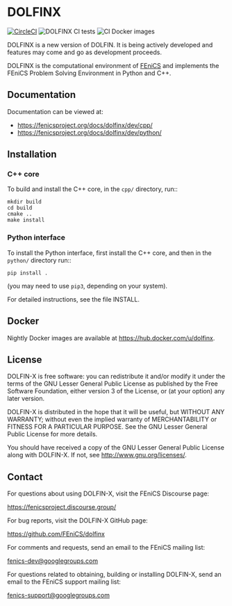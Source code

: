 # DOLFINX

[![CircleCI](https://circleci.com/gh/FEniCS/dolfinx.svg?style=shield)](https://circleci.com/gh/FEniCS/dolfinx)
![DOLFINX CI tests](https://github.com/FEniCS/dolfinx/workflows/DOLFINX%20CI%20tests/badge.svg)
![CI Docker images](https://github.com/FEniCS/dolfinx/workflows/CI%20Docker%20images/badge.svg)

DOLFINX is a new version of DOLFIN. It is being actively developed and
features may come and go as development proceeds.

DOLFINX is the computational environment of
[FEniCS](https://fenicsproject.org) and implements the FEniCS Problem
Solving Environment in Python and C++.

## Documentation

Documentation can be viewed at:

- https://fenicsproject.org/docs/dolfinx/dev/cpp/
- https://fenicsproject.org/docs/dolfinx/dev/python/

## Installation

### C++ core

To build and install the C++ core, in the ``cpp/`` directory, run::
```
mkdir build
cd build
cmake ..
make install
```

### Python interface

To install the Python interface, first install the C++ core, and then
in the ``python/`` directory run::
```
pip install .
```
(you may need to use ``pip3``, depending on your system).

For detailed instructions, see the file INSTALL.

## Docker

Nightly Docker images are available at https://hub.docker.com/u/dolfinx.

## License

DOLFIN-X is free software: you can redistribute it and/or modify it
under the terms of the GNU Lesser General Public License as published
by the Free Software Foundation, either version 3 of the License, or
(at your option) any later version.

DOLFIN-X is distributed in the hope that it will be useful, but
WITHOUT ANY WARRANTY; without even the implied warranty of
MERCHANTABILITY or FITNESS FOR A PARTICULAR PURPOSE. See the GNU
Lesser General Public License for more details.

You should have received a copy of the GNU Lesser General Public
License along with DOLFIN-X. If not, see
<http://www.gnu.org/licenses/>.

## Contact

For questions about using DOLFIN-X, visit the FEniCS Discourse page:

https://fenicsproject.discourse.group/

For bug reports, visit the DOLFIN-X GitHub page:

https://github.com/FEniCS/dolfinx

For comments and requests, send an email to the FEniCS mailing list:

fenics-dev@googlegroups.com

For questions related to obtaining, building or installing DOLFIN-X,
send an email to the FEniCS support mailing list:

fenics-support@googlegroups.com


